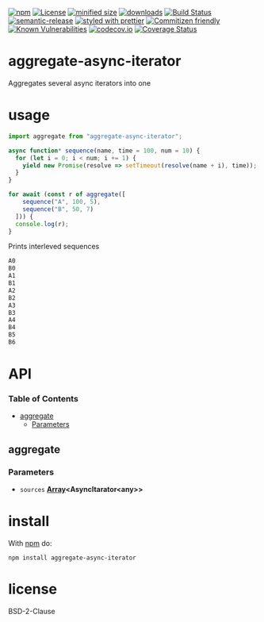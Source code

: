 [![npm](https://img.shields.io/npm/v/aggregate-async-iterator.svg)](https://www.npmjs.com/package/aggregate-async-iterator)
[![License](https://img.shields.io/badge/License-BSD%203--Clause-blue.svg)](https://opensource.org/licenses/BSD-3-Clause)
[![minified size](https://badgen.net/bundlephobia/min/aggregate-async-iterator)](https://bundlephobia.com/result?p=aggregate-async-iterator)
[![downloads](http://img.shields.io/npm/dm/aggregate-async-iterator.svg?style=flat-square)](https://npmjs.org/package/aggregate-async-iterator)
[![Build Status](https://travis-ci.com/arlac77/aggregate-async-iterator.svg?branch=master)](https://travis-ci.com/arlac77/aggregate-async-iterator)
[![semantic-release](https://img.shields.io/badge/%20%20%F0%9F%93%A6%F0%9F%9A%80-semantic--release-e10079.svg)](https://github.com/arlac77/aggregate-async-iterator.git)
[![styled with prettier](https://img.shields.io/badge/styled_with-prettier-ff69b4.svg)](https://github.com/prettier/prettier)
[![Commitizen friendly](https://img.shields.io/badge/commitizen-friendly-brightgreen.svg)](http://commitizen.github.io/cz-cli/)
[![Known Vulnerabilities](https://snyk.io/test/github/arlac77/aggregate-async-iterator/badge.svg)](https://snyk.io/test/github/arlac77/aggregate-async-iterator)
[![codecov.io](http://codecov.io/github/arlac77/aggregate-async-iterator/coverage.svg?branch=master)](http://codecov.io/github/arlac77/aggregate-async-iterator?branch=master)
[![Coverage Status](https://coveralls.io/repos/arlac77/aggregate-async-iterator/badge.svg)](https://coveralls.io/r/arlac77/aggregate-async-iterator)

# aggregate-async-iterator

Aggregates several async iterators into one

# usage

```js
import aggregate from "aggregate-async-iterator";

async function* sequence(name, time = 100, num = 10) {
  for (let i = 0; i < num; i += 1) {
    yield new Promise(resolve => setTimeout(resolve(name + i), time));
  }
}

for await (const r of aggregate([
    sequence("A", 100, 5),
    sequence("B", 50, 7)
  ])) {
  console.log(r);
}
```

Prints interleved sequences

```txt
A0
B0
A1
B1
A2
B2
A3
B3
A4
B4
B5
B6
```

# API

<!-- Generated by documentation.js. Update this documentation by updating the source code. -->

### Table of Contents

-   [aggregate](#aggregate)
    -   [Parameters](#parameters)

## aggregate

### Parameters

-   `sources` **[Array](https://developer.mozilla.org/docs/Web/JavaScript/Reference/Global_Objects/Array)&lt;AsyncItarator&lt;any>>** 

# install

With [npm](http://npmjs.org) do:

```shell
npm install aggregate-async-iterator
```

# license

BSD-2-Clause

